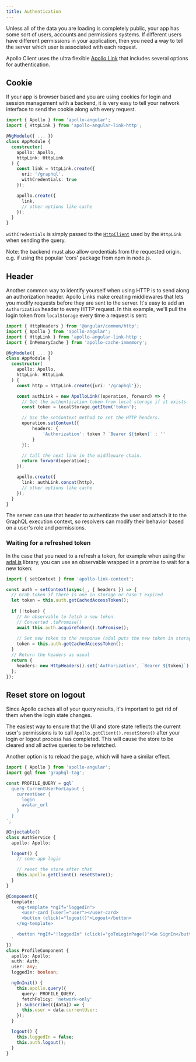 ```yaml
---
title: Authentication
---
```


Unless all of the data you are loading is completely public, your app has some sort of users, accounts and permissions systems. If different users have different permissions in your application, then you need a way to tell the server which user is associated with each request.

Apollo Client uses the ultra flexible [Apollo Link](/docs/link) that includes several options for authentication.

## Cookie

If your app is browser based and you are using cookies for login and session management with a backend, it is very easy to tell your network interface to send the cookie along with every request.

```ts
import { Apollo } from 'apollo-angular';
import { HttpLink } from 'apollo-angular-link-http';

@NgModule({ ... })
class AppModule {
  constructor(
    apollo: Apollo,
    httpLink: HttpLink
  ) {
    const link = httpLink.create({
      uri: '/graphql',
      withCredentials: true
    });

    apollo.create({
      link,
      // other options like cache
    });
  }
}
```

`withCredentials` is simply passed to the [`HttpClient`](https://angular.io/api/common/http/HttpClient) used by the `HttpLink` when sending the query.

Note: the backend must also allow credentials from the requested origin. e.g. if using the popular 'cors' package from npm in node.js.

## Header

Another common way to identify yourself when using HTTP is to send along an authorization header. Apollo Links make creating middlewares that lets you modify requests before they are sent to the server. It's easy to add an `Authorization` header to every HTTP request. In this example, we'll pull the login token from `localStorage` every time a request is sent:

```ts
import { HttpHeaders } from '@angular/common/http';
import { Apollo } from 'apollo-angular';
import { HttpLink } from 'apollo-angular-link-http';
import { InMemoryCache } from 'apollo-cache-inmemory';

@NgModule({ ... })
class AppModule {
  constructor(
    apollo: Apollo,
    httpLink: HttpLink
  ) {
    const http = httpLink.create({uri: '/graphql'});

    const authLink = new ApolloLink((operation, forward) => {
      // Get the authentication token from local storage if it exists
      const token = localStorage.getItem('token');

      // Use the setContext method to set the HTTP headers.
      operation.setContext({
          headers: {
              'Authorization': token ? `Bearer ${token}` : ''
          }
      });

      // Call the next link in the middleware chain.
      return forward(operation);
    });

    apollo.create({
      link: authLink.concat(http),
      // other options like cache
    });
  }
}
```

The server can use that header to authenticate the user and attach it to the GraphQL execution context, so resolvers can modify their behavior based on a user's role and permissions.

### Waiting for a refreshed token

In the case that you need to a refresh a token, for example when using the [adal.js](https://github.com/AzureAD/azure-activedirectory-library-for-js) library, you can use an observable wrapped in a promise to wait for a new token:

```ts
import { setContext } from 'apollo-link-context';

const auth = setContext(async(_, { headers }) => {
  // Grab token if there is one in storage or hasn't expired
  let token = this.auth.getCachedAccessToken();
  
  if (!token) {
    // An observable to fetch a new token
    // Converted .toPromise()
    await this.auth.acquireToken().toPromise();
    
    // Set new token to the response (adal puts the new token in storage when fetched)
    token = this.auth.getCachedAccessToken();
  }
  // Return the headers as usual
  return {
    headers: new HttpHeaders().set('Authorization', `Bearer ${token}`)
  };
});
```

<h2 id="login-logout">Reset store on logout</h2>

Since Apollo caches all of your query results, it's important to get rid of them when the login state changes.

The easiest way to ensure that the UI and store state reflects the current user's permissions is to call `Apollo.getClient().resetStore()` after your login or logout process has completed. This will cause the store to be cleared and all active queries to be refetched.

Another option is to reload the page, which will have a similar effect.

```ts
import { Apollo } from 'apollo-angular';
import gql from 'graphql-tag';

const PROFILE_QUERY = gql`
  query CurrentUserForLayout {
    currentUser {
      login
      avatar_url
    }
  }
`;

@Injectable()
class AuthService {
  apollo: Apollo;

  logout() {
    // some app logic

    // reset the store after that
    this.apollo.getClient().resetStore();
  }
}

@Component({
  template: `
    <ng-template *ngIf="loggedIn">
      <user-card [user]="user"></user-card>
      <button (click)="logout()">Logout</button>
    </ng-template>

    <button *ngIf="!loggedIn" (click)="goToLoginPage()">Go SignIn</button>
  `
})
class ProfileComponent {
  apollo: Apollo;
  auth: Auth;
  user: any;
  loggedIn: boolean;

  ngOnInit() {
    this.apollo.query({
      query: PROFILE_QUERY,
      fetchPolicy: 'network-only'
    }).subscribe(({data}) => {
      this.user = data.currentUser;
    });
  }

  logout() {
    this.loggedIn = false;
    this.auth.logout();
  }
}
```
